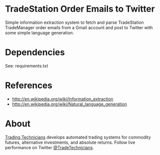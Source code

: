 TradeStation Order Emails to Twitter
====================================
Simple information extraction system to fetch and parse TradeStation TradeManager order emails from a Gmail account
and post to Twitter with some simple language generation.

Dependencies
============
See: requirements.txt

References
==========
* http://en.wikipedia.org/wiki/Information_extraction
* http://en.wikipedia.org/wiki/Natural_language_generation

About
=====
[Trading Technicians](http://tradingtechnicians.com/)
develops automated trading systems for commodity futures, alternative investments, and absolute returns.
Follow live performance on Twitter [@TradeTechnicians](https://twitter.com/TradeTechnician).

